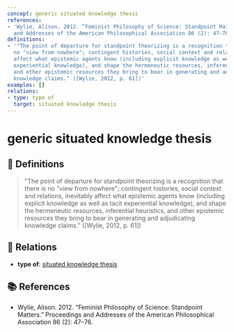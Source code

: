 ```yaml
---
concept: generic situated knowledge thesis
references:
- 'Wylie, Alison. 2012. “Feminist Philosophy of Science: Standpoint Matters.” Proceedings
  and Addresses of the American Philosophical Association 86 (2): 47–76.'
definitions:
- '"The point of departure for standpoint theorizing is a recognition that there is
  no "view from nowhere"; contingent histories, social context and relations, inevitably
  affect what epistemic agents know (including explicit knowledge as well as tacit
  experiential knowledge), and shape the hermeneutic resources, inferential heuristics,
  and other epistemic resources they bring to bear in generating and adjudicating
  knowledge claims." ([Wylie, 2012, p. 61])'
examples: []
relations:
- type: type of
  target: situated knowledge thesis
---
```


# generic situated knowledge thesis

## 📖 Definitions

> "The point of departure for standpoint theorizing is a recognition that there is no "view from nowhere"; contingent histories, social context and relations, inevitably affect what epistemic agents know (including explicit knowledge as well as tacit experiential knowledge), and shape the hermeneutic resources, inferential heuristics, and other epistemic resources they bring to bear in generating and adjudicating knowledge claims." ([Wylie, 2012, p. 61])

## 🔗 Relations

- **type of**: [situated knowledge thesis](./situated-knowledge-thesis.md)

## 📚 References

- Wylie, Alison. 2012. “Feminist Philosophy of Science: Standpoint Matters.” Proceedings and Addresses of the American Philosophical Association 86 (2): 47–76.
